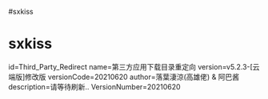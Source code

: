 #sxkiss
# sxkiss
id=Third_Party_Redirect
name=第三方应用下载目录重定向
version=v5.2.3-[云端版]修改版
versionCode=20210620
author=落葉淒涼(高雄佬) & 阿巴酱
description=请等待刷新..
VersionNumber=20210620